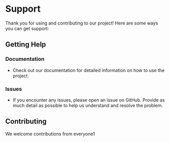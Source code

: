 # Support

Thank you for using and contributing to our project! Here are some ways you can get support:

## Getting Help

### Documentation
- Check out our documentation for detailed information on how to use the project.

### Issues
- If you encounter any issues, please open an issue on GitHub. Provide as much detail as possible to help us understand and resolve the problem.

## Contributing

We welcome contributions from everyone1
